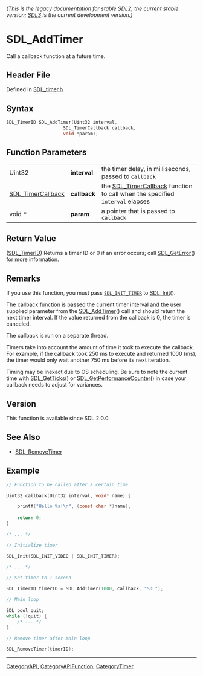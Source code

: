 ###### (This is the legacy documentation for stable SDL2, the current stable version; [SDL3](https://wiki.libsdl.org/SDL3/) is the current development version.)
# SDL_AddTimer

Call a callback function at a future time.

## Header File

Defined in [SDL_timer.h](https://github.com/libsdl-org/SDL/blob/SDL2/include/SDL_timer.h)

## Syntax

```c
SDL_TimerID SDL_AddTimer(Uint32 interval,
                     SDL_TimerCallback callback,
                     void *param);
```

## Function Parameters

|                                        |              |                                                                                                   |
| -------------------------------------- | ------------ | ------------------------------------------------------------------------------------------------- |
| Uint32                                 | **interval** | the timer delay, in milliseconds, passed to `callback`                                            |
| [SDL_TimerCallback](SDL_TimerCallback) | **callback** | the [SDL_TimerCallback](SDL_TimerCallback) function to call when the specified `interval` elapses |
| void *                                 | **param**    | a pointer that is passed to `callback`                                                            |

## Return Value

([SDL_TimerID](SDL_TimerID)) Returns a timer ID or 0 if an error occurs;
call [SDL_GetError](SDL_GetError)() for more information.

## Remarks

If you use this function, you must pass [`SDL_INIT_TIMER`](SDL_INIT_TIMER)
to [SDL_Init](SDL_Init)().

The callback function is passed the current timer interval and the user
supplied parameter from the [SDL_AddTimer](SDL_AddTimer)() call and should
return the next timer interval. If the value returned from the callback is
0, the timer is canceled.

The callback is run on a separate thread.

Timers take into account the amount of time it took to execute the
callback. For example, if the callback took 250 ms to execute and returned
1000 (ms), the timer would only wait another 750 ms before its next
iteration.

Timing may be inexact due to OS scheduling. Be sure to note the current
time with [SDL_GetTicks](SDL_GetTicks)() or
[SDL_GetPerformanceCounter](SDL_GetPerformanceCounter)() in case your
callback needs to adjust for variances.

## Version

This function is available since SDL 2.0.0.

## See Also

- [SDL_RemoveTimer](SDL_RemoveTimer)


## Example

```c
// Function to be called after a certain time

Uint32 callback(Uint32 interval, void* name) {

    printf("Hello %s!\n", (const char *)name);
       
    return 0;
}

/* ... */

// Initialize timer

SDL_Init(SDL_INIT_VIDEO | SDL_INIT_TIMER);

/* ... */

// Set timer to 1 second

SDL_TimerID timerID = SDL_AddTimer(1000, callback, "SDL");

// Main loop

SDL_bool quit;
while (!quit) {
    /* ... */
}

// Remove timer after main loop

SDL_RemoveTimer(timerID);
```

----
[CategoryAPI](CategoryAPI), [CategoryAPIFunction](CategoryAPIFunction), [CategoryTimer](CategoryTimer)

